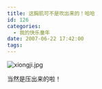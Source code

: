 ```yaml
---
title: 这胸肌可不是吹出来的！哈哈
id: 126
categories:
  - 我的快乐童年
date: 2007-06-22 17:42:00
tags:
---
```


![xiongji.jpg](http://www.candreams.com/images/2007/06/xiongji.jpg "xiongji.jpg")

当然是压出来的啦！